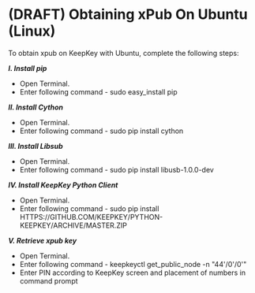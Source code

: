 # (DRAFT) Obtaining xPub On Ubuntu (Linux)

To obtain xpub on KeepKey with Ubuntu, complete the following steps:  
  
**_I. Install pip_**  
  
- Open Terminal.  
- Enter following command - sudo easy_install pip

_**II. Install Cython**_  
  
- Open Terminal.  
- Enter following command - sudo pip install cython

_**III. Install Libsub**_  
  
- Open Terminal.  
- Enter following command - sudo pip install libusb-1.0.0-dev

_**IV. Install KeepKey Python Client**_  
  
- Open Terminal.  
- Enter following command - sudo pip install  HTTPS://GITHUB.COM/KEEPKEY/PYTHON-KEEPKEY/ARCHIVE/MASTER.ZIP

  
_**V. Retrieve xpub key**_  
  
- Open Terminal.  
- Enter following command - keepkeyctl get_public_node -n "44'/0'/0'"  
- Enter PIN according to KeepKey screen and placement of numbers in command prompt